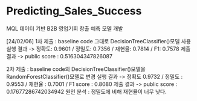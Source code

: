 # Predicting_Sales_Success
MQL 데이터 기반 B2B 영업기회 창출 예측 모델 개발

[24/02/06]
1차 제출 : baseline code 그대로 DecisionTreeClassifier()모델 사용
실행 결과 -> 정확도: 0.9601 / 정밀도: 0.7356 / 재현율: 0.7814 / F1: 0.7578
제출 결과 -> public score : 0.516304347826087

2차 제출 : baseline code의 DecisionTreeClassifier()모델을 RandomForestClassifier()모델로 변경
실행 결과 -> 정확도 0.9732 / 정밀도 : 0.9553 / 재현율 : 0.7001 / F1 score : 0.8080
제출 결과 -> public score : 0.17677286742034942
원인 분석 : 정밀도에 비해 재현율이 너무 낮다.
